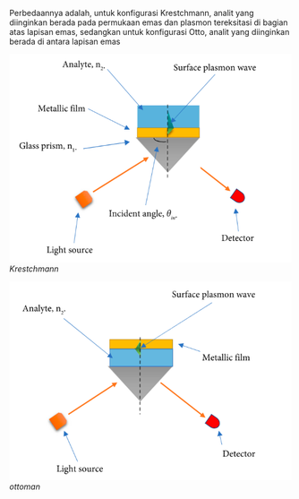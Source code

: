 Perbedaannya adalah, untuk konfigurasi Krestchmann, analit yang diinginkan berada pada permukaan emas dan plasmon tereksitasi di bagian atas lapisan emas, sedangkan untuk konfigurasi Otto, analit yang diinginkan berada di antara lapisan emas

![3eac53a44940060267bc6683838c45c3.png](../../../_resources/3eac53a44940060267bc6683838c45c3.png)
*Krestchmann*

![e661c2520f19ed08da02391f3e311150.png](../../../_resources/e661c2520f19ed08da02391f3e311150.png)
*ottoman*